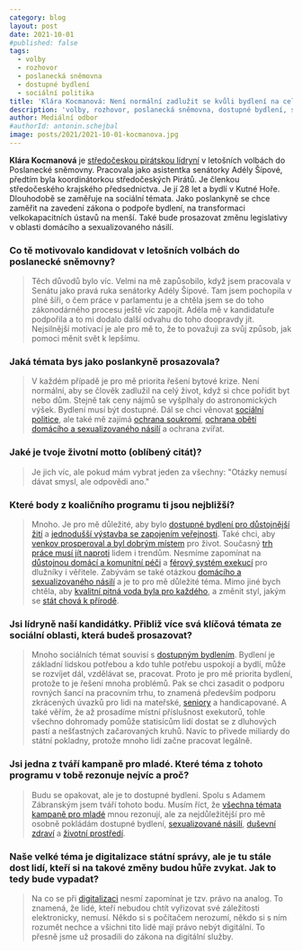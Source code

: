 ```yaml
---
category: blog
layout: post
date: 2021-10-01
#published: false
tags: 
  - volby
  - rozhovor
  - poslanecká sněmovna
  - dostupné bydlení
  - sociální politika
title: 'Klára Kocmanová: Není normální zadlužit se kvůli bydlení na celý život!'
description: 'volby, rozhovor, poslanecká sněmovna, dostupné bydlení, sociální politika'
author: Mediální odbor
#authorId: antonin.schejbal
image: posts/2021/2021-10-01-kocmanova.jpg
---
```


**Klára Kocmanová** je [středočeskou pirátskou lídryní](https://www.piratiastarostove.cz/kandidati/klara-kocmanova/) v letošních volbách do Poslanecké sněmovny. Pracovala jako asistentka senátorky Adély Šípové, předtím byla koordinátorkou středočeských Pirátů. Je členkou středočeského krajského předsednictva. Je jí 28 let a bydlí v Kutné Hoře. Dlouhodobě se zaměřuje na sociální témata. Jako poslankyně se chce zaměřit na zavedení zákona o podpoře bydlení, na transformaci velkokapacitních ústavů na menší. Také bude prosazovat změnu legislativy v oblasti domácího a sexualizovaného násilí.

### **Co tě motivovalo kandidovat v letošních volbách do poslanecké sněmovny?**
> Těch důvodů bylo víc. Velmi na mě zapůsobilo, když jsem pracovala v Senátu jako pravá ruka senátorky Adély Šípové. Tam jsem pochopila v plné šíři, o čem práce v parlamentu je a chtěla jsem se do toho zákonodárného procesu ještě víc zapojit. Adéla mě v kandidatuře podpořila a to mi dodalo další odvahu do toho doopravdy jít. Nejsilnější motivací je ale pro mě to, že to považuji za svůj způsob, jak pomoci měnit svět k lepšímu. 

### **Jaká témata bys jako poslankyně prosazovala?**
> V každém případě je pro mě priorita řešení bytové krize. Není normální, aby se člověk zadlužil na celý život, když si chce pořídit byt nebo dům. Stejně tak ceny nájmů se vyšplhaly do astronomických výšek. Bydlení musí být dostupné. Dál se chci věnovat [sociální politice](https://www.piratiastarostove.cz/program/resort/prace-a-socialni-veci/), ale také mě zajímá [ochrana soukromí](https://www.piratiastarostove.cz/program/duslednejsi-ochrana-osobnich-udaju-a-soukromi/), [ochrana obětí domácího a sexualizovaného násilí](https://www.piratiastarostove.cz/program/domaci-a-sexualni-nasili-jako-dulezite-tema/) a ochrana zvířat.

### **Jaké je tvoje životní motto (oblíbený citát)?**
> Je jich víc, ale pokud mám vybrat jeden za všechny: "Otázky nemusí dávat smysl, ale odpovědi ano."

### **Které body z koaličního programu ti jsou nejbližší?**
> Mnoho. Je pro mě důležité, aby bylo [dostupné bydlení pro důstojnější žití](https://www.piratiastarostove.cz/program/dostupnejsi-bydleni-pro-dustojne-ziti/) a [jednodušší výstavba se zapojením veřejnosti](https://www.piratiastarostove.cz/program/jednodussi-vystavba-se-zapojenim-verejnosti/). Také chci, aby [venkov prosperoval a byl dobrým místem](https://www.piratiastarostove.cz/program/prosperujici-venkov-jako-misto-pro-zivot/) pro život. Současný [trh práce musí jít naproti](https://www.piratiastarostove.cz/program/trh-prace-ktery-jde-naproti-lidem-i-trendum/) lidem i trendům. Nesmíme zapomínat na [důstojnou domácí a komunitní péči](https://www.piratiastarostove.cz/program/dustojna-domaci-a-komunitni-pece/) a [férový systém exekucí](https://www.piratiastarostove.cz/program/ferovy-system-exekuci-pro-dluzniky-i-veritele/) pro dlužníky i věřitele. Zabývám se také otázkou [domácího a sexualizovaného násilí](https://www.piratiastarostove.cz/program/domaci-a-sexualni-nasili-jako-dulezite-tema/) a je to pro mě důležité téma. Mimo jiné bych chtěla, aby [kvalitní pitná voda byla pro každého](https://www.piratiastarostove.cz/program/kvalitni-pitna-voda-pro-kazdeho/), a změnit styl, jakým se [stát chová k přírodě](https://www.piratiastarostove.cz/program/zivejsi-priroda/).

### **Jsi lídryně naší kandidátky. Přibliž více svá klíčová témata ze sociální oblasti, která budeš prosazovat?**
> Mnoho sociálních témat souvisí s [dostupným bydlením](https://www.piratiastarostove.cz/neninamtoukradeny/#dostupne-bydleni). Bydlení je základní lidskou potřebou a kdo tuhle potřebu uspokojí a bydlí, může se rozvíjet dál, vzdělávat se, pracovat. Proto je pro mě priorita bydlení, protože to je řešení mnoha problémů. Pak se chci zasadit o podporu rovných šancí na pracovním trhu, to znamená především podporu zkrácených úvazků pro lidi na mateřské, [seniory](https://www.piratiastarostove.cz/strategicke-dokumenty/stribrny-program/) a handicapované. A také věřím, že až prosadíme místní příslušnost exekutorů, tohle všechno dohromady pomůže statisícům lidí dostat se z dluhových pastí a nešťastných začarovaných kruhů. Navíc to přivede miliardy do státní pokladny, protože mnoho lidí začne pracovat legálně.

### **Jsi jedna z tváří kampaně pro mladé. Které téma z tohoto programu v tobě rezonuje nejvíc a proč?**
> Budu se opakovat, ale je to dostupné bydlení. Spolu s Adamem Zábranským jsem tváří tohoto bodu. Musím říct, že [všechna témata kampaně pro mladé](https://www.piratiastarostove.cz/neninamtoukradeny/) mnou rezonují, ale za nejdůležitější pro mě osobně pokládám dostupné bydlení, [sexualizované násilí](https://www.piratiastarostove.cz/neninamtoukradeny/#boj-proti-sexualnimu-nasili), [duševní zdraví](https://www.piratiastarostove.cz/neninamtoukradeny/#dusevni-zdravi) a [životní prostředí](https://www.piratiastarostove.cz/neninamtoukradeny/#ochrana-zivotniho-prostredi).

### **Naše velké téma je digitalizace státní správy, ale je tu stále dost lidí, kteří si na takové změny budou hůře zvykat. Jak to tedy bude vypadat?**
> Na co se při [digitalizaci](https://www.piratiastarostove.cz/neninamtoukradeny/#digitalizace) nesmí zapomínat je tzv. právo na analog. To znamená, že lidé, kteří nebudou chtít vyřizovat své záležitosti elektronicky, nemusí. Někdo si s počítačem nerozumí, někdo si s ním rozumět nechce a všichni tito lidé mají právo nebýt digitální. To přesně jsme už prosadili do zákona na digitální služby.

